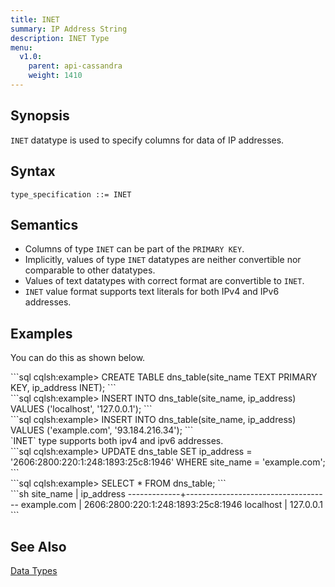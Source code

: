 ```yaml
---
title: INET
summary: IP Address String
description: INET Type
menu:
  v1.0:
    parent: api-cassandra
    weight: 1410
---
```


## Synopsis

`INET` datatype is used to specify columns for data of IP addresses.

## Syntax
```
type_specification ::= INET
```

## Semantics

- Columns of type `INET` can be part of the `PRIMARY KEY`.
- Implicitly, values of type `INET` datatypes are neither convertible nor comparable to other datatypes.
- Values of text datatypes with correct format are convertible to `INET`.
- `INET` value format supports text literals for both IPv4 and IPv6 addresses.

## Examples

You can do this as shown below.
<div class='copy separator-gt'>
```sql
cqlsh:example> CREATE TABLE dns_table(site_name TEXT PRIMARY KEY, ip_address INET);
```
</div>
<div class='copy separator-gt'>
```sql
cqlsh:example> INSERT INTO dns_table(site_name, ip_address) VALUES ('localhost', '127.0.0.1');
```
</div>
<div class='copy separator-gt'>
```sql
cqlsh:example> INSERT INTO dns_table(site_name, ip_address) VALUES ('example.com', '93.184.216.34'); 
```
</div>
`INET` type supports both ipv4 and ipv6 addresses.
<div class='copy separator-gt'>
```sql
cqlsh:example> UPDATE dns_table SET ip_address = '2606:2800:220:1:248:1893:25c8:1946' WHERE site_name = 'example.com'; 
```
</div>
<div class='copy separator-gt'>
```sql
cqlsh:example> SELECT * FROM dns_table;
```
</div>
```sh
 site_name   | ip_address
-------------+------------------------------------
 example.com | 2606:2800:220:1:248:1893:25c8:1946
   localhost |                          127.0.0.1
```

## See Also

[Data Types](..#datatypes)
